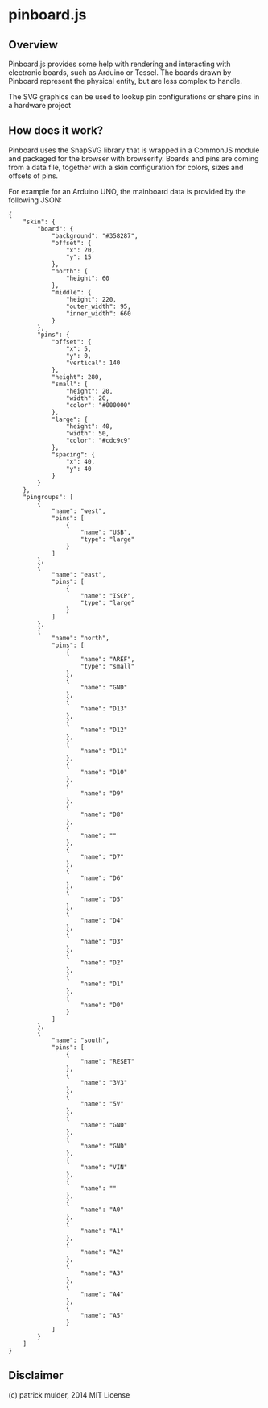# pinboard.js


## Overview

Pinboard.js provides some help with rendering and interacting with electronic boards, such as Arduino or Tessel.
The boards drawn by Pinboard represent the physical entity, but are less complex to handle.

The SVG graphics can be used to lookup pin configurations or share pins in a hardware project

## How does it work?

Pinboard uses the SnapSVG library that is wrapped in a CommonJS module and packaged for the browser with browserify.
Boards and pins are coming from a data file, together with a skin configuration for colors, sizes and offsets of pins.

For example for an Arduino UNO, the mainboard data is provided by the following JSON:


```
{
    "skin": {
        "board": {
            "background": "#358287",
            "offset": {
                "x": 20,
                "y": 15
            },
            "north": {
                "height": 60
            },
            "middle": {
                "height": 220,
                "outer_width": 95,
                "inner_width": 660
            }
        },
        "pins": {
            "offset": {
                "x": 5,
                "y": 0,
                "vertical": 140
            },
            "height": 280,
            "small": {
                "height": 20,
                "width": 20,
                "color": "#000000"
            },
            "large": {
                "height": 40,
                "width": 50,
                "color": "#cdc9c9"
            },
            "spacing": {
                "x": 40,
                "y": 40
            }
        }
    },
    "pingroups": [
        {
            "name": "west",
            "pins": [
                {
                    "name": "USB",
                    "type": "large"
                }
            ]
        },
        {
            "name": "east",
            "pins": [
                {
                    "name": "ISCP",
                    "type": "large"
                }
            ]
        },
        {
            "name": "north",
            "pins": [
                {
                    "name": "AREF",
                    "type": "small"
                },
                {
                    "name": "GND"
                },
                {
                    "name": "D13"
                },
                {
                    "name": "D12"
                },
                {
                    "name": "D11"
                },
                {
                    "name": "D10"
                },
                {
                    "name": "D9"
                },
                {
                    "name": "D8"
                },
                {
                    "name": ""
                },
                {
                    "name": "D7"
                },
                {
                    "name": "D6"
                },
                {
                    "name": "D5"
                },
                {
                    "name": "D4"
                },
                {
                    "name": "D3"
                },
                {
                    "name": "D2"
                },
                {
                    "name": "D1"
                },
                {
                    "name": "D0"
                }
            ]
        },
        {
            "name": "south",
            "pins": [
                {
                    "name": "RESET"
                },
                {
                    "name": "3V3"
                },
                {
                    "name": "5V"
                },
                {
                    "name": "GND"
                },
                {
                    "name": "GND"
                },
                {
                    "name": "VIN"
                },
                {
                    "name": ""
                },
                {
                    "name": "A0"
                },
                {
                    "name": "A1"
                },
                {
                    "name": "A2"
                },
                {
                    "name": "A3"
                },
                {
                    "name": "A4"
                },
                {
                    "name": "A5"
                }
            ]
        }
    ]
}
```


## Disclaimer

(c) patrick mulder, 2014
MIT License
